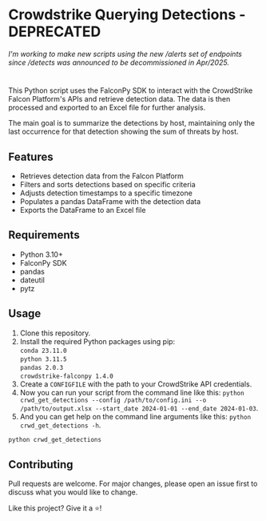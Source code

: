 # Crowdstrike Querying Detections - DEPRECATED 

*I'm working to make new scripts using the new /alerts set of endpoints since /detects was announced to be decommissioned in Apr/2025.*
#

This Python script uses the FalconPy SDK to interact with the CrowdStrike Falcon Platform's APIs and retrieve detection data. The data is then processed and exported to an Excel file for further analysis.

The main goal is to summarize the detections by host, maintaining only the last occurrence for that detection showing the sum of threats by host.

## Features

- Retrieves detection data from the Falcon Platform
- Filters and sorts detections based on specific criteria
- Adjusts detection timestamps to a specific timezone
- Populates a pandas DataFrame with the detection data
- Exports the DataFrame to an Excel file

## Requirements

- Python 3.10+
- FalconPy SDK
- pandas
- dateutil
- pytz

## Usage

1. Clone this repository.
2. Install the required Python packages using pip:<br/>
`conda 23.11.0`<br/>
`python 3.11.5`<br/>
`pandas 2.0.3`<br/>
`crowdstrike-falconpy 1.4.0`<br/>
1. Create a `CONFIGFILE` with the path to your CrowdStrike API credentials.
2. Now you can run your script from the command line like this: `python crwd_get_detections --config /path/to/config.ini --o /path/to/output.xlsx --start_date 2024-01-01 --end_date 2024-01-03`.
3. And you can get help on the command line arguments like this: `python crwd_get_detections -h`.
```python
python crwd_get_detections
```
## Contributing
Pull requests are welcome. For major changes, please open an issue first to discuss what you would like to change.

Like this project? Give it a ⭐!
